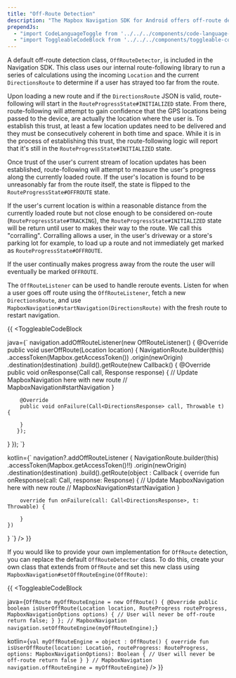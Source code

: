 ```yaml
---
title: "Off-Route Detection"
description: "The Mapbox Navigation SDK for Android offers off-route detection for your Android app's navigation experience. Read this documentation to learn how."
prependJs:
  - "import CodeLanguageToggle from '../../../components/code-language-toggle';"
  - "import ToggleableCodeBlock from '../../../components/toggleable-code-block';"
---
```


A default off-route detection class, `OffRouteDetector`, is included in the Navigation SDK. This class uses our internal route-following library to run a series of calculations using the incoming `Location` and the current `DirectionsRoute` to determine if a user has strayed too far from the route.

Upon loading a new route and if the `DirectionsRoute` JSON is valid, route-following will start in the `RouteProgressState#INITIALIZED` state. From there, route-following will attempt to gain confidence that the GPS locations being passed to the device, are actually the location where the user is. To establish this trust, at least a few location updates need to be delivered and they must be consecutively coherent in both time and space. While it is in the process of establishing this trust, the route-following logic will report that it's still in the `RouteProgressState#INITIALIZED` state.

Once trust of the user's current stream of location updates has been established, route-following will attempt to measure the user's progress along the currently loaded route. If the user's location is found to be unreasonably far from the route itself, the state is flipped to the `RouteProgressState#OFFROUTE` state.

If the user's current location is within a reasonable distance from the currently loaded route but not close enough to be considered on-route (`RouteProgressState#TRACKING`), the `RouteProgressState#INITIALIZED` state will be return until user to makes their way to the route. We call this "corralling". Corralling allows a user, in the user's driveway or a store's parking lot for example, to load up a route and not immediately get marked as `RouteProgressState#OFFROUTE`.

If the user continually makes progress away from the route the user will eventually be marked `OFFROUTE`.

The `OffRouteListener` can be used to handle reroute events. Listen for when a user goes off route using the `OffRouteListener`, fetch a new `DirectionsRoute`, and use `MapboxNavigation#startNavigation(DirectionsRoute)` with the fresh route to restart navigation.

{{
<CodeLanguageToggle id="off-route-callback" />
<ToggleableCodeBlock

java={`
navigation.addOffRouteListener(new OffRouteListener() {
  @Override
  public void userOffRoute(Location location) {
    NavigationRoute.builder(this)
      .accessToken(Mapbox.getAccessToken())
      .origin(newOrigin)
      .destination(destination)
      .build().getRoute(new Callback<DirectionsResponse>() {
        @Override
        public void onResponse(Call<DirectionsResponse> call, Response<DirectionsResponse> response) {
          // Update MapboxNavigation here with new route
          // MapboxNavigation#startNavigation
        }

        @Override
        public void onFailure(Call<DirectionsResponse> call, Throwable t) {

        }
       });
  }
});
`}

kotlin={`
navigation?.addOffRouteListener {
  NavigationRoute.builder(this)
  	.accessToken(Mapbox.getAccessToken()!!)
  	.origin(newOrigin)
  	.destination(destination)
  	.build().getRoute(object : Callback<DirectionsResponse> {
    	override fun onResponse(call: Call<DirectionsResponse>, response: Response<DirectionsResponse>) {
    	        // Update MapboxNavigation here with new route
    	        // MapboxNavigation#startNavigation
    	}

    	override fun onFailure(call: Call<DirectionsResponse>, t: Throwable) {

    	}
    })
}
`}
/>
}}

If you would like to provide your own implementation for `OffRoute` detection, you can replace the default `OffRouteDetector` class.
To do this, create your own class that extends from `OffRoute` and set this new class using `MapboxNavigation#setOffRouteEngine(OffRoute)`:

{{
<CodeLanguageToggle id="off-route-custom" />
<ToggleableCodeBlock

java={`
  OffRoute myOffRouteEngine = new OffRoute() {
    @Override
    public boolean isUserOffRoute(Location location, RouteProgress routeProgress, MapboxNavigationOptions options) {
      // User will never be off-route
      return false;
    }
  };
  // MapboxNavigation
  navigation.setOffRouteEngine(myOffRouteEngine);
`}

kotlin={`
  val myOffRouteEngine = object : OffRoute() {
    override fun isUserOffRoute(location: Location, routeProgress: RouteProgress, options: MapboxNavigationOptions): Boolean {
      // User will never be off-route
      return false
    }
  }
  // MapboxNavigation
  navigation.offRouteEngine = myOffRouteEngine
`}
/>
}}
